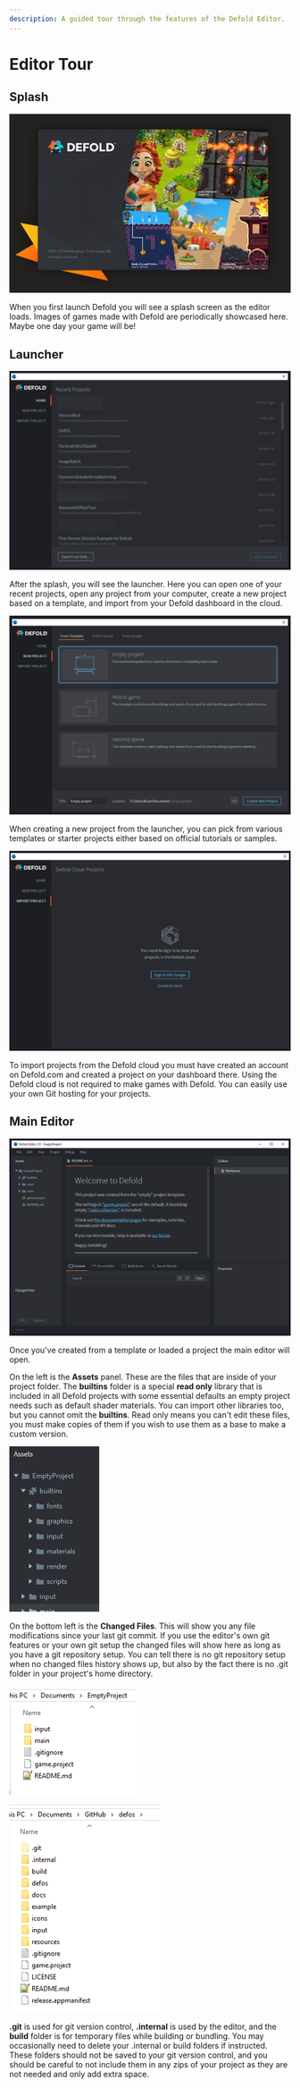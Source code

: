 ```yaml
---
description: A guided tour through the features of the Defold Editor.
---
```


# Editor Tour

## Splash

![](../.gitbook/assets/splash_2018-07-20-08_24_13.png)

When you first launch Defold you will see a splash screen as the editor loads. Images of games made with Defold are periodically showcased here. Maybe one day your game will be!

## Launcher

![The editor launcher gives you a long list of recent projects to pick from. Convenient!](../.gitbook/assets/launcher-2018-07-20-08_19_35.png)

After the splash, you will see the launcher. Here you can open one of your recent projects, open any project from your computer, create a new project based on a template, and import from your Defold dashboard in the cloud.

![](../.gitbook/assets/create_2018-07-20-08_28_06-window.png)

When creating a new project from the launcher, you can pick from various templates or starter projects either based on official tutorials or samples.

![](../.gitbook/assets/import-2018-07-20-08_31_28.png)

To import projects from the Defold cloud you must have created an account on Defold.com and created a project on your dashboard there. Using the Defold cloud is not required to make games with Defold. You can easily use your own Git hosting for your projects.

## Main Editor

![](../.gitbook/assets/editor-2018-07-20-08_52_10-window.png)

Once you've created from a template or loaded a project the main editor will open. 

On the left is the **Assets** panel. These are the files that are inside of your project folder. The **builtins** folder is a special **read only** library that is included in all Defold projects with some essential defaults an empty project needs such as default shader materials. You can import other libraries too, but you cannot omit the **builtins**. Read only means you can't edit these files, you must make copies of them if you wish to use them as a base to make a custom version.

![Browse through the builtins folder so you know what&apos;s in there.](../.gitbook/assets/builtins-2018-07-20-09_14_40-window.png)

On the bottom left is the **Changed Files**. This will show you any file modifications since your last git commit. If you use the editor's own git features or your own git setup the changed files will show here as long as you have a git repository setup. You can tell there is no git repository setup when no changed files history shows up, but also by the fact there is no .git folder in your project's home directory.

![No .git folder means no git version control.](../.gitbook/assets/no-git-2018-07-20-08_58_07-window.png)

![Example of a project with a .git folder](../.gitbook/assets/2018-07-20-08_59_57-window.png)

**.git** is used for git version control, **.internal** is used by the editor, and the **build** folder is for temporary files while building or bundling. You may occasionally need to delete your .internal or build folders if instructed. These folders should not be saved to your git version control, and you should be careful to not include them in any zips of your project as they are not needed and only add extra space.



